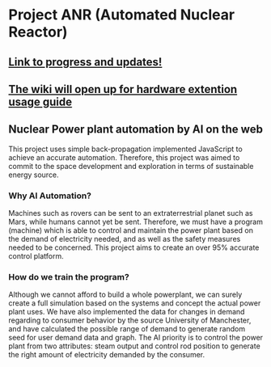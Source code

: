 # Project ANR (Automated Nuclear Reactor)
## [Link to progress and updates!](https://github.com/Prazma/ANR/projects)
## [The wiki will open up for hardware extention usage guide](https://github.com/Prazma/ANR/wiki)
## Nuclear Power plant automation by AI on the web
This project uses simple back-propagation implemented JavaScript to achieve an accurate automation. Therefore, this project was aimed to commit to the space development and exploration in terms of sustainable energy source.
### Why AI Automation?
Machines such as rovers can be sent to an extraterrestrial planet such as Mars, while humans cannot yet be sent. Therefore, we must have a program (machine) which is able to control and maintain the power plant based on the demand of electricity needed, and as well as the safety measures needed to be concerned. This project aims to create an over 95% accurate control platform.
### How do we train the program?
Although we cannot afford to build a whole powerplant, we can surely create a full simulation based on the systems and concept the actual power plant uses. We have also implemented the data for changes in demand regarding to consumer behavior by the source University of Manchester, and have calculated the possible range of demand to generate random seed for user demand data and graph. The AI priority is to control the power plant from two attributes: steam output and control rod position to generate the right amount of electricity demanded by the consumer.

